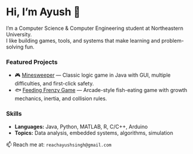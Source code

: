 # Hi, I’m Ayush 👋

I’m a Computer Science & Computer Engineering student at Northeastern University.  
I like building games, tools, and systems that make learning and problem-solving fun.

### Featured Projects
- 🎮 [Minesweeper](https://github.com/TheRealAyush/Minesweeper) — Classic logic game in Java with GUI, multiple difficulties, and first-click safety.
- 🐟 [Feeding Frenzy Game](https://github.com/TheRealAyush/Feeding-Frenzy-Game) — Arcade-style fish-eating game with growth mechanics, inertia, and collision rules.

### Skills
- **Languages:** Java, Python, MATLAB, R, C/C++, Arduino  
- **Topics:** Data analysis, embedded systems, algorithms, simulation  

📫 Reach me at: `reachayushsingh@gmail.com`
